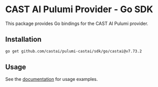 # CAST AI Pulumi Provider - Go SDK

This package provides Go bindings for the CAST AI Pulumi provider.

## Installation

```bash
go get github.com/castai/pulumi-castai/sdk/go/castai@v7.73.2
```

## Usage

See the [documentation](https://www.pulumi.com/registry/packages/castai/) for usage examples.
